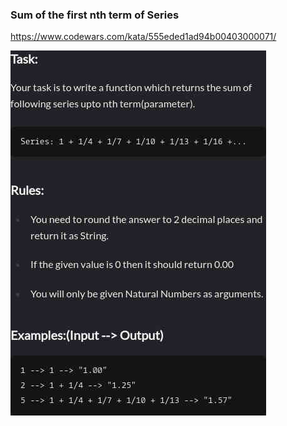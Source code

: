 ### Sum of the first nth term of Series

https://www.codewars.com/kata/555eded1ad94b00403000071/

![description](./description.jpg "Description")
